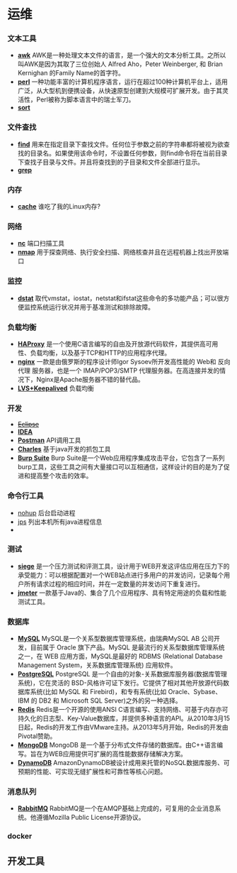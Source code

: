 # 运维


### 文本工具
* [__awk__](awk.md) AWK是一种处理文本文件的语言，是一个强大的文本分析工具。之所以叫AWK是因为其取了三位创始人 Alfred Aho，Peter Weinberger, 和 Brian Kernighan 的Family Name的首字符。
* [__perl__]() 一种功能丰富的计算机程序语言，运行在超过100种计算机平台上，适用广泛，从大型机到便携设备，从快速原型创建到大规模可扩展开发。由于其灵活性，Perl被称为脚本语言中的瑞士军刀。
* [__sort__]()

### 文件查找
* [__find__](find.md) 用来在指定目录下查找文件。任何位于参数之前的字符串都将被视为欲查找的目录名。如果使用该命令时，不设置任何参数，则find命令将在当前目录下查找子目录与文件。并且将查找到的子目录和文件全部进行显示。
* [__grep__](grep.md)

### 内存
* [__cache__](cache.md) 谁吃了我的Linux内存?

### 网络
* [__nc__](nc.md) 端口扫描工具
* [__nmap__](nmap.md) 用于探查网络、执行安全扫描、网络核查并且在远程机器上找出开放端口

### 监控
* [__dstat__](dstat.md) 取代vmstat，iostat，netstat和ifstat这些命令的多功能产品；可以很方便监控系统运行状况并用于基准测试和排除故障。

### 负载均衡
* [__HAProxy__](haproxy.md) 是一个使用C语言编写的自由及开放源代码软件，其提供高可用性、负载均衡，以及基于TCP和HTTP的应用程序代理。
* [__nginx__](nginx.md) 一款是由俄罗斯的程序设计师Igor Sysoev所开发高性能的 Web和 反向代理 服务器，也是一个 IMAP/POP3/SMTP 代理服务器。在高连接并发的情况下，Nginx是Apache服务器不错的替代品。
* [__LVS+Keepalived__]() 负载均衡

### 开发
* [~~Eclipse~~]() 
* [__IDEA__]()
* [__Postman__]() API调用工具
* [__Charles__]() 基于java开发的抓包工具
* [__Burp Suite__]() Burp Suite是一个Web应用程序集成攻击平台，它包含了一系列burp工具，这些工具之间有大量接口可以互相通信，这样设计的目的是为了促进和提高整个攻击的效率。 

### 命令行工具
* [nohup]() 后台启动进程
* [jps](jps.md) 列出本机所有java进程信息 
* []()

### 测试
* [__siege__](siege.md) 是一个压力测试和评测工具，设计用于WEB开发这评估应用在压力下的承受能力：可以根据配置对一个WEB站点进行多用户的并发访问，记录每个用户所有请求过程的相应时间，并在一定数量的并发访问下重复进行。
* [__jmeter__](jmeter.md) 一款基于Java的、集合了几个应用程序、具有特定用途的负载和性能测试工具。

### 数据库
* [__MySQL__](mysql.md) MySQL是一个关系型数据库管理系统，由瑞典MySQL AB 公司开发，目前属于 Oracle 旗下产品。MySQL 是最流行的关系型数据库管理系统之一，在 WEB 应用方面，MySQL是最好的 RDBMS (Relational Database Management System，关系数据库管理系统) 应用软件。
* [__PostgreSQL__](postgresql.md) PostgreSQL 是一个自由的对象-关系数据库服务器(数据库管理系统)，它在灵活的 BSD-风格许可证下发行。它提供了相对其他开放源代码数据库系统(比如 MySQL 和 Firebird)，和专有系统(比如 Oracle、Sybase、IBM 的 DB2 和 Microsoft SQL Server)之外的另一种选择。
* [__Redis__](redis.md) Redis是一个开源的使用ANSI C语言编写、支持网络、可基于内存亦可持久化的日志型、Key-Value数据库，并提供多种语言的API。从2010年3月15日起，Redis的开发工作由VMware主持。从2013年5月开始，Redis的开发由Pivotal赞助。
* [__MongoDB__](mongodb.md) MongoDB 是一个基于分布式文件存储的数据库。由C++语言编写。旨在为WEB应用提供可扩展的高性能数据存储解决方案。
* [__DynamoDB__](dynamodb.md) AmazonDynamoDB被设计成用来托管的NoSQL数据库服务、可预期的性能、可实现无缝扩展性和可靠性等核心问题。

### 消息队列
* [__RabbitMQ__]() RabbitMQ是一个在AMQP基础上完成的，可复用的企业消息系统。他遵循Mozilla Public License开源协议。

### docker

## 开发工具